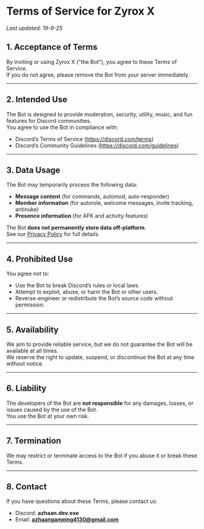 # Terms of Service for Zyrox X

_Last updated: 19-9-25_

## 1. Acceptance of Terms
By inviting or using Zyrox X ("the Bot"), you agree to these Terms of Service.  
If you do not agree, please remove the Bot from your server immediately.

---

## 2. Intended Use
The Bot is designed to provide moderation, security, utility, music, and fun features for Discord communities.  
You agree to use the Bot in compliance with:
- Discord’s Terms of Service (https://discord.com/terms)  
- Discord’s Community Guidelines (https://discord.com/guidelines)  

---

## 3. Data Usage
The Bot may temporarily process the following data:
- **Message content** (for commands, automod, auto-responder)  
- **Member information** (for autorole, welcome messages, invite tracking, antinuke)  
- **Presence information** (for AFK and activity features)  

The Bot **does not permanently store data off-platform**.  
See our [Privacy Policy](https://github.com/Azhaan4130/Zyrox-X/blob/main/PrivacyPolicy.md) for full details.

---

## 4. Prohibited Use
You agree not to:
- Use the Bot to break Discord’s rules or local laws.  
- Attempt to exploit, abuse, or harm the Bot or other users.  
- Reverse-engineer or redistribute the Bot’s source code without permission.  

---

## 5. Availability
We aim to provide reliable service, but we do not guarantee the Bot will be available at all times.  
We reserve the right to update, suspend, or discontinue the Bot at any time without notice.

---

## 6. Liability
The developers of the Bot are **not responsible** for any damages, losses, or issues caused by the use of the Bot.  
You use the Bot at your own risk.

---

## 7. Termination
We may restrict or terminate access to the Bot if you abuse it or break these Terms.  

---

## 8. Contact
If you have questions about these Terms, please contact us:  
- Discord: **azhaan.dev.exe**  
- Email: **azhaangameing4130@gmail.com**
